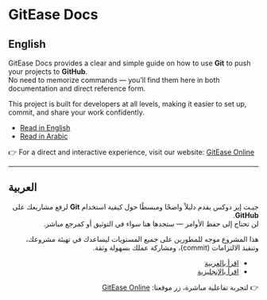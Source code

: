 # GitEase Docs

## English
GitEase Docs provides a clear and simple guide on how to use **Git** to push your projects to **GitHub**.  
No need to memorize commands — you’ll find them here in both documentation and direct reference form.  

This project is built for developers at all levels, making it easier to set up, commit, and share your work confidently.  

- [Read in English](https://github.com/GitEase-Git-Helper/GitEase-Docs-En.git)  
- [Read in Arabic](https://github.com/GitEase-Git-Helper/GitEase-Docs-Ar.git)  

👉 For a direct and interactive experience, visit our website: [GitEase Online](https://git-ease-five.vercel.app/)

---

## العربية
<div dir="rtl">

جيـت إيز دوكس يقدم دليلاً واضحًا ومبسطًا حول كيفية استخدام **Git** لرفع مشاريعك على **GitHub**.  
لن تحتاج إلى حفظ الأوامر — ستجدها هنا سواء في التوثيق أو كمرجع مباشر.  

هذا المشروع موجه للمطورين على جميع المستويات ليساعدك في تهيئة مشروعك، وتنفيذ الالتزامات (commit)، ومشاركة عملك بسهولة وثقة.  

- [اقرأ بالعربية](https://github.com/GitEase-Git-Helper/GitEase-Docs-Ar.git)  
- [اقرأ بالإنجليزية](https://github.com/GitEase-Git-Helper/GitEase-Docs-En.git)  

👉 لتجربة تفاعلية مباشرة، زر موقعنا: [GitEase Online](https://git-ease-five.vercel.app/)

</div>
